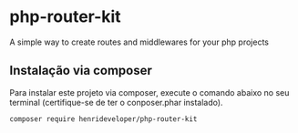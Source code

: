 # php-router-kit
A simple way to create routes and middlewares for your php projects

## Instalação via composer
Para instalar este projeto via composer, execute o comando abaixo no seu terminal (certifique-se de ter o conposer.phar instalado).

```shell
composer require henrideveloper/php-router-kit
```
